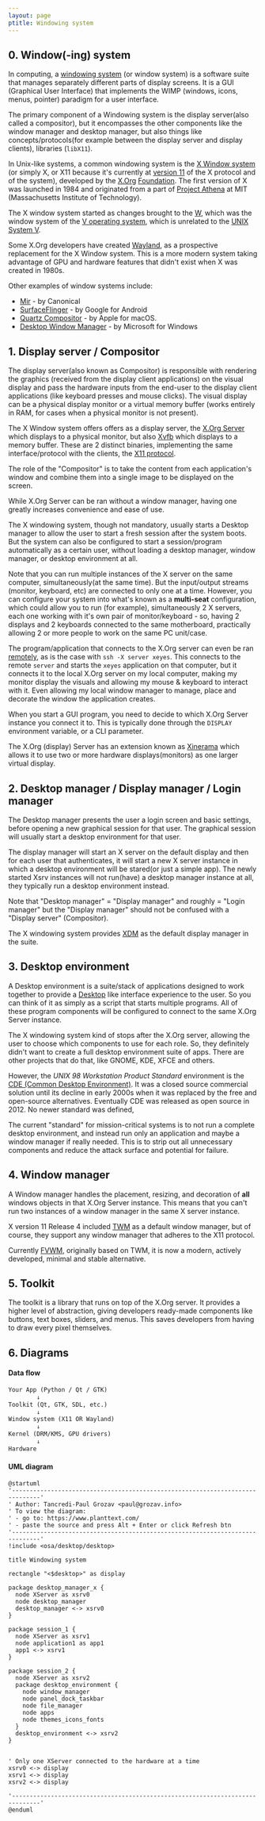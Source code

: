 ```yaml
---
layout: page
ptitle: Windowing system
---
```


## 0. Window(-ing) system
In computing, a
[windowing system](https://en.wikipedia.org/wiki/Windowing_system) (or window
system) is a software suite that manages separately different parts of display
screens. It is a GUI (Graphical User Interface) that implements the WIMP
(windows, icons, menus, pointer) paradigm for a user interface.

The primary component of a Windowing system is the display server(also called
a compositor), but it encompasses the other components like the window manager
and desktop manager, but also things like concepts/protocols(for example between
the display server and display clients), libraries (`libX11`).

In Unix-like systems, a common windowing system is the
[X Window system](https://en.wikipedia.org/wiki/X_Window_System) (or simply X,
or X11 because it's currently at [version 11](https://en.wikipedia.org/wiki/X_Window_System#Release_history) of the X protocol and of the system), developed
by the [X.Org](https://x.org)
[Foundation](https://en.wikipedia.org/wiki/X.Org_Foundation). The first version
of X was launched in 1984 and originated from a part of
[Project Athena](https://en.wikipedia.org/wiki/Project_Athena) at MIT
(Massachusetts Institute of Technology).

The X window system started as changes brought to the
[W](https://en.wikipedia.org/wiki/W_Window_System), which was the window system
of the [V operating system](https://en.wikipedia.org/wiki/V_(operating_system)),
which is unrelated to the
[UNIX System V](https://en.wikipedia.org/wiki/UNIX_System_V).

Some X.Org developers have created
[Wayland](https://en.wikipedia.org/wiki/Wayland_(protocol)), as a prospective
replacement for the X Window system. This is a more modern system taking
advantage of GPU and hardware features that didn't exist when X was created in
1980s.

Other examples of window systems include:
- [Mir](https://en.wikipedia.org/wiki/Windowing_system#Mir) - by Canonical
- [SurfaceFlinger](
  https://en.wikipedia.org/wiki/Windowing_system#SurfaceFlinger) - by Google for
  Android
- [Quartz Compositor](https://en.wikipedia.org/wiki/Quartz_Compositor) - by
  Apple for macOS.
- [Desktop Window Manager](
  https://en.wikipedia.org/wiki/Desktop_Window_Manager) - by Microsoft for
  Windows

## 1. Display server / Compositor
The display server(also known as Compositor) is responsible with rendering the
graphics (received from the display client applications) on the visual display
and pass the hardware inputs from the end-user to the display client
applications (like keyboard presses and mouse clicks). The visual display can be
a physical display monitor or a virtual memory buffer (works entirely in RAM,
for cases when a physical monitor is not present).

The X Window system offers offers as a display server, the
[X.Org Server](https://en.wikipedia.org/wiki/X.Org_Server) which displays to a
physical monitor, but also [Xvfb](https://en.wikipedia.org/wiki/Xvfb) which
displays to a memory buffer. These are 2 distinct binaries, implementing the
same interface/protocol with the clients, the
[X11 protocol](https://en.wikipedia.org/wiki/Windowing_system#X11).

The role of the "Compositor" is to take the content from each application's
window and combine them into a single image to be displayed on the screen.

While X.Org Server can be ran without a window manager, having one greatly
increases convenience and ease of use.

The X windowing system, though not mandatory, usually starts a Desktop manager
to allow the user to start a fresh session after the system boots. But the
system can also be configured to start a session/program automatically as a
certain user, without loading a desktop manager, window manager, or desktop
environment at all.

Note that you can run multiple instances of the X server on the same computer,
simultaneously(at the same time). But the input/output streams (monitor,
keyboard, etc) are connected to only one at a time. However, you can configure
your system into what's known as a **multi-seat** configuration, which could
allow you to run (for example), simultaneously 2 X servers, each one working
with it's own pair of monitor/keyboard - so, having 2 displays and 2 keyboards
connected to the same motherboard, practically allowing 2 or more people to work
on the same PC unit/case.

The program/application that connects to the X.Org server can even be ran
[remotely](https://en.wikipedia.org/wiki/X_terminal), as is the case with
`ssh -X server xeyes`. This connects to the remote `server` and starts the
`xeyes` application on that computer, but it connects it to the local X.Org
server on my local computer, making my monitor display the visuals and allowing
my mouse & keyboard to interact with it. Even allowing my local window manager
to manage, place and decorate the window the application creates.

When you start a GUI program, you need to decide to which X.Org Server instance
you connect it to. This is typically done through the `DISPLAY` environment
variable, or a CLI parameter.

The X.Org (display) Server has an extension known as
[Xinerama](https://en.wikipedia.org/wiki/Xinerama) which allows it to use two or
more hardware displays(monitors) as one larger virtual display.

## 2. Desktop manager / Display manager / Login manager
The Desktop manager presents the user a login screen and basic settings, before
opening a new graphical session for that user. The graphical session will
usually start a desktop environment for that user.

The display manager will start an X server on the default display and then for
each user that authenticates, it will start a new X server instance in which
a desktop environment will be stared(or just a simple app). The newly started
Xsrv instances will not run(have) a desktop manager instance at all, they
typically run a desktop environment instead.

Note that "Desktop manager" = "Display manager" and roughly = "Login manager"
but the "Display manager" should not be confused with a "Display server"
(Compositor).

The X windowing system provides
[XDM](https://en.wikipedia.org/wiki/XDM_(display_manager)) as the default
display manager in the suite.

## 3. Desktop environment
A Desktop environment is a suite/stack of applications designed to work together
to provide a [Desktop](https://en.wikipedia.org/wiki/Desktop_environment) like
interface experience to the user. So you can think of it as simply as a script
that starts multiple programs. All of these program components will be
configured to connect to the same X.Org Server instance.

The X windowing system kind of stops after the X.Org server, allowing the user
to choose which components to use for each role. So, they definitely didn't want
to create a full desktop environment suite of apps. There are other projects
that do that, like GNOME, KDE, XFCE and others.

However, the *UNIX 98 Workstation Product Standard* environment is the
[CDE (Common Desktop Environment)](
  https://en.wikipedia.org/wiki/Common_Desktop_Environment). It was a closed
source commercial solution until its decline in early 2000s when it was replaced
by the free and open-source alternatives. Eventually CDE was released as open
source in 2012. No newer standard was defined, 

The current "standard" for mission-critical systems is to not run a complete
desktop environment, and instead run only an application and maybe a window
manager if really needed. This is to strip out all unnecessary components and
reduce the attack surface and potential for failure.

## 4. Window manager
A Window manager handles the placement, resizing, and decoration of **all**
windows objects in that X.Org Server instance. This means that you can't run two
instances of a window manager in the same X server instance.

X version 11 Release 4 included [TWM](https://en.wikipedia.org/wiki/Twm) as a
default window manager, but of course, they support any window manager that
adheres to the X11 protocol.

Currently [FVWM](https://en.wikipedia.org/wiki/FVWM), originally based on TWM,
it is now a modern, actively developed, minimal and stable alternative.

## 5. Toolkit
The toolkit is a library that runs on top of the X.Org server. It provides a
higher level of abstraction, giving developers ready-made components like
buttons, text boxes, sliders, and menus. This saves developers from having to
draw every pixel themselves.

## 6. Diagrams
#### Data flow
```txt
Your App (Python / Qt / GTK)
        ↓
Toolkit (Qt, GTK, SDL, etc.)
        ↓
Window system (X11 OR Wayland)
        ↓
Kernel (DRM/KMS, GPU drivers)
        ↓
Hardware
```

#### UML diagram
```plantuml
@startuml
'------------------------------------------------------------------------------'
' Author: Tancredi-Paul Grozav <paul@grozav.info>
' To view the diagram:
' - go to: https://www.planttext.com/
' - paste the source and press Alt + Enter or click Refresh btn
'------------------------------------------------------------------------------'
!include <osa/desktop/desktop>

title Windowing system

rectangle "<$desktop>" as display

package desktop_manager_x {
  node XServer as xsrv0
  node desktop_manager
  desktop_manager <-> xsrv0
}

package session_1 {
  node XServer as xsrv1
  node application1 as app1
  app1 <-> xsrv1
}

package session_2 {
  node XServer as xsrv2
  package desktop_environment {
    node window_manager
    node panel_dock_taskbar
    node file_manager
    node apps
    node themes_icons_fonts
  }
  desktop_environment <-> xsrv2
}


' Only one XServer connected to the hardware at a time
xsrv0 <-> display
xsrv1 <-> display
xsrv2 <-> display

'------------------------------------------------------------------------------'
@enduml
```
